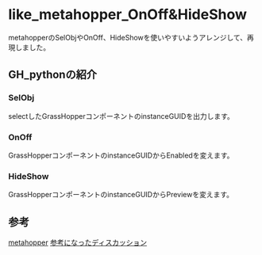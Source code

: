 # like_metahopper_OnOff&HideShow
metahopperのSelObjやOnOff、HideShowを使いやすいようアレンジして、再現しました。
## GH_pythonの紹介
### SelObj
selectしたGrassHopperコンポーネントのinstanceGUIDを出力します。
### OnOff
GrassHopperコンポーネントのinstanceGUIDからEnabledを変えます。
### HideShow
GrassHopperコンポーネントのinstanceGUIDからPreviewを変えます。

## 参考
[metahopper](https://www.food4rhino.com/en/app/metahopper)
[参考になったディスカッション](https://discourse.mcneel.com/t/question-on-expiresolution-in-ghpython/55014/16)
